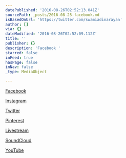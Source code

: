 ```yaml
---
datePublished: '2016-08-26T02:52:13.041Z'
sourcePath: _posts/2016-08-25-facebook.md
isBasedOnUrl: 'https://twitter.com/swamiadinarayan'
author: []
via: {}
dateModified: '2016-08-26T02:52:09.112Z'
title: ''
publisher: {}
description: 'Facebook '
starred: false
inFeed: true
hasPage: false
inNav: false
_type: MediaObject

---
```

[Facebook][0]

[Instagram][1]

[Twitter][2]

[Pinterest][3]

[Livestream][4]

[SoundCloud][5]

[YouTube][6]

[0]: https://www.facebook.com/swamiadinarayan/
[1]: https://www.instagram.com/swamiadinarayan/
[2]: https://twitter.com/swamiadinarayan
[3]: https://www.pinterest.com/swamiadinarayan/
[4]: https://livestream.com/accounts/11594743
[5]: https://soundcloud.com/swamiadinarayan
[6]: https://www.youtube.com/user/swamiadinarayan